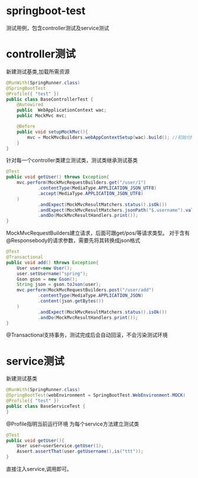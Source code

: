 # springboot-test
测试用例，包含controller测试及service测试
# controller测试
新建测试基类,加载所需资源
```java
@RunWith(SpringRunner.class)
@SpringBootTest
@Profile({ "test" })
public class BaseControllerTest {
    @Autowired
    public  WebApplicationContext wac;
    public MockMvc mvc;

    @Before
    public void setupMockMvc(){
        mvc = MockMvcBuilders.webAppContextSetup(wac).build(); //初始化MockMvc对象
    }
}
```
针对每一个controller类建立测试类，测试类继承测试基类
```java
@Test
public void getUser() throws Exception{
    mvc.perform(MockMvcRequestBuilders.get("/user/1")
            .contentType(MediaType.APPLICATION_JSON_UTF8)
            .accept(MediaType.APPLICATION_JSON_UTF8)
    )
            .andExpect(MockMvcResultMatchers.status().isOk())
            .andExpect(MockMvcResultMatchers.jsonPath("$.username").value("ttt"))
            .andDo(MockMvcResultHandlers.print());
}
```
MockMvcRequestBuilders建立请求，后面可跟get/pos/等请求类型。
对于含有@Responsebody的请求参数，需要先将其转换成json格式
```java
@Test
@Transactional
public void add() throws Exception{
    User user=new User();
    user.setUsername("spring");
    Gson gson = new Gson();
    String json = gson.toJson(user);
    mvc.perform(MockMvcRequestBuilders.post("/user/add")
            .contentType(MediaType.APPLICATION_JSON)
            .content(json.getBytes())
    )
            .andExpect(MockMvcResultMatchers.status().isOk())
            .andDo(MockMvcResultHandlers.print());
}
```
@Transactional支持事务，测试完成后会自动回滚，不会污染测试环境

# service测试
新建测试基类
```java
@RunWith(SpringRunner.class)
@SpringBootTest(webEnvironment = SpringBootTest.WebEnvironment.MOCK)
@Profile({ "test" })
public class BaseServiceTest {
}
```
@Profile指明当前运行环境
为每个service方法建立测试类
```java
@Test
public void getUser(){
    User user=userService.getUser(1);
    Assert.assertThat(user.getUsername(),is("ttt"));
}
```
直接注入service,调用即可。